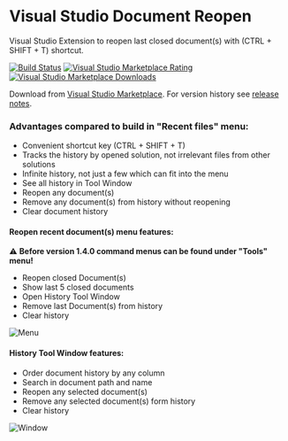 # Visual Studio Document Reopen
Visual Studio Extension to reopen last closed document(s) with (CTRL + SHIFT + T) shortcut.

[![Build Status](https://major-soft.visualstudio.com/GitHub/_apis/build/status/majorimi.vs-reopen)](https://major-soft.visualstudio.com/GitHub/_build/latest?definitionId=5)
[![Visual Studio Marketplace Rating](https://img.shields.io/visual-studio-marketplace/r/major.VSDocumentReopen?label=Marketplace%20Rating&style=plastic)](https://marketplace.visualstudio.com/items?itemName=major.VSDocumentReopen)
[![Visual Studio Marketplace Downloads](https://img.shields.io/visual-studio-marketplace/d/major.VSDocumentReopen?label=Marketplace%20Downloads&style=plastic)](https://marketplace.visualstudio.com/items?itemName=major.VSDocumentReopen)

Download from [Visual Studio Marketplace](https://marketplace.visualstudio.com/items?itemName=major.VSDocumentReopen).
For version history see [release notes](https://github.com/majorimi/vs-reopen/blob/master/ReleaseNotes.md).

### Advantages compared to build in "Recent files" menu:
- Convenient shortcut key (CTRL + SHIFT + T)
- Tracks the history by opened solution, not irrelevant files from other solutions
- Infinite history, not just a few which can fit into the menu
- See all history in Tool Window
- Reopen any document(s)
- Remove any document(s) from history without reopening
- Clear document history

#### Reopen recent document(s) menu features:
:warning: **Before version 1.4.0 command menus can be found under "Tools" menu!**

- Reopen closed Document(s)
- Show last 5 closed documents
- Open History Tool Window
- Remove last Document(s) from history
- Clear history

![Menu](https://raw.githubusercontent.com/majorimi/vs-reopen/master/VSDocumentReopen/VSDocumentReopen/Resources/VsToolsMenu.png "Document history menu")

#### History Tool Window features:

- Order document history by any column
- Search in document path and name
- Reopen any selected document(s)
- Remove any selected document(s) form history
- Clear history

![Window](https://raw.githubusercontent.com/majorimi/vs-reopen/master/VSDocumentReopen/VSDocumentReopen/Resources/VsToolsWindow.png "Document history Tool Window")
